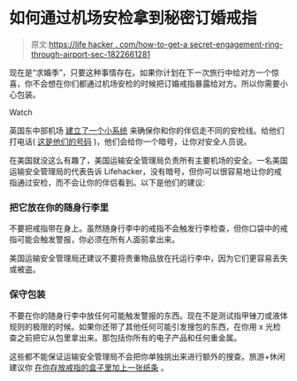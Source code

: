 # 如何通过机场安检拿到秘密订婚戒指

> 原文:[https://life hacker . com/how-to-get-a secret-engagement-ring-through-airport-sec-1822661281](https://lifehacker.com/how-to-get-a-secret-engagement-ring-through-airport-sec-1822661281)

现在是“求婚季”，只要这种事情存在。如果你计划在下一次旅行中给对方一个惊喜，你不会想在你们都通过机场安检的时候把订婚戒指暴露给对方。所以你需要小心包装。

Watch

英国东中部机场 [建立了一个小系统](https://www.digitaltrends.com/cool-tech/airport-codeword-marriage-proposals/) 来确保你和你的伴侣走不同的安检线。给他们打电话( [这是他们的号码](https://www.eastmidlandsairport.com/help/contact-details/) )，他们会给你一个暗号，让你对安全人员说。

在美国就没这么有趣了，美国运输安全管理局负责所有主要机场的安全。一名美国运输安全管理局的代表告诉 Lifehacker，没有暗号，但你可以很容易地让你的戒指通过安检，而不会让你的伴侣看到。以下是他们的建议:

### **把它放在你的随身行李里**

不要把戒指带在身上。虽然随身行李中的戒指不会触发行李检查，但你口袋中的戒指可能会触发警报，你必须在所有人面前拿出来。

美国运输安全管理局还建议不要将贵重物品放在托运行李中，因为它们更容易丢失或被盗。

### **保守包装**

不要在你的随身行李中放任何可能触发警报的东西。现在不是测试指甲锉刀或液体规则的极限的时候。如果你还带了其他任何可能引发搜包的东西，在你用 x 光检查之前把它从包里拿出来。那包括你所有的电子产品和任何重金属。

这些都不能保证运输安全管理局不会把你单独挑出来进行额外的搜查。旅游+休闲建议你 [在你存放戒指的盒子里加上一张纸条](http://www.travelandleisure.com/trip-ideas/destination-weddings/how-to-travel-with-engagement-ring) 。